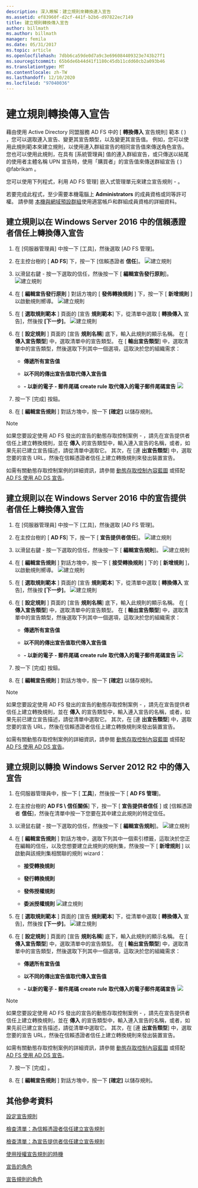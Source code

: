 ```yaml
---
description: 深入瞭解：建立規則來轉換連入宣告
ms.assetid: ef83960f-d2cf-441f-b2b6-d97822ec7149
title: 建立規則轉換傳入宣告
author: billmath
ms.author: billmath
manager: femila
ms.date: 05/31/2017
ms.topic: article
ms.openlocfilehash: 7dbb6ca59de0d7a9c3e696084409323e743b27f1
ms.sourcegitcommit: 65b6de6b44d41f1180c45db11cdd60cb2a093b46
ms.translationtype: MT
ms.contentlocale: zh-TW
ms.lasthandoff: 12/10/2020
ms.locfileid: "97040036"
---
```

# <a name="create-a-rule-to-transform-an-incoming-claim"></a>建立規則轉換傳入宣告


藉由使用 Active Directory 同盟服務 AD FS 中的 [ **轉換傳入** 宣告規則] 範本 \( \) ，您可以選取連入宣告、變更其宣告類型，以及變更其宣告值。 例如，您可以使用此規則範本來建立規則，以使用連入群組宣告的相同宣告值來傳送角色宣告。 您也可以使用此規則，在具有 [系統管理員] 值的連入群組宣告，或只傳送以結尾的使用者主體名稱 UPN 宣告時，使用「購買者」的宣告值來傳送群組宣告 \( \) @fabrikam 。

您可以使用下列程式，利用 AD FS 管理] 嵌入式管理單元來建立宣告規則 \- 。

若要完成此程式，至少需要本機電腦上 **Administrators** 的成員資格或同等許可權。  請參閱 [本機與網域預設群組](https://go.microsoft.com/fwlink/?LinkId=83477)使用適當帳戶和群組成員資格的詳細資料。

## <a name="to-create-a-rule-to-transform-an-incoming-claim-on-a-relying-party-trust-in-windows-server-2016"></a>建立規則以在 Windows Server 2016 中的信賴憑證者信任上轉換傳入宣告

1.  在 [伺服器管理員] 中按一下 [工具]，然後選取 [AD FS 管理]。

2.  在主控台樹的 [ **AD FS**] 下，按一下 [信賴憑證者 **信任**]。
![建立規則](media/Create-a-Rule-to-Pass-Through-or-Filter-an-Incoming-Claim/claimrule9.PNG)

3.  以滑鼠右鍵 \- 按一下選取的信任，然後按一下 [ **編輯宣告發行原則**]。
![建立規則](media/Create-a-Rule-to-Pass-Through-or-Filter-an-Incoming-Claim/claimrule10.PNG)

4.  在 [ **編輯宣告發行原則** ] 對話方塊的 [ **發佈轉換規則** ] 下，按一下 [ **新增規則** ] 以啟動規則嚮導。
![建立規則](media/Create-a-Rule-to-Pass-Through-or-Filter-an-Incoming-Claim/claimrule11.PNG)

5.  在 [ **選取規則範本** ] 頁面的 [宣告 **規則範本**] 下，從清單中選取 [ **轉換傳入** 宣告]，然後按 **[下一步]**。
![建立規則](media/Create-a-Rule-to-Transform-an-Incoming-Claim/transform3.PNG)

6.  在 [ **設定規則** ] 頁面的 [宣告 **規則名稱**] 底下，輸入此規則的顯示名稱。 在 [ **傳入宣告類型**] 中，選取清單中的宣告類型。 在 [ **輸出宣告類型**] 中，選取清單中的宣告類型，然後選取下列其中一個選項，這取決於您的組織需求：

    -   **傳遞所有宣告值**

    -   **以不同的傳出宣告值取代傳入宣告值**

    -   **\- 以新的電子 \- 郵件尾碼 create rule 取代傳入的電子郵件尾碼宣告** 
 ![](media/Create-a-Rule-to-Transform-an-Incoming-Claim/transform4.PNG)

7.  按一下 [完成] 按鈕。

8.  在 [ **編輯宣告規則** ] 對話方塊中，按一下 **[確定]** 以儲存規則。

> [!NOTE]
> 如果您要設定使用 AD FS 發出的宣告的動態存取控制案例 \- ，請先在宣告提供者信任上建立轉換規則，並在 **傳入** 的宣告類型中，輸入連入宣告的名稱，或者，如果先前已建立宣告描述，請從清單中選取它。 其次，在 [連 **出宣告類型**] 中，選取您要的宣告 URL，然後在信賴憑證者信任上建立轉換規則來發出裝置宣告。
>
> 如需有關動態存取控制案例的詳細資訊，請參閱 [動態存取控制內容藍圖](../../solution-guides/dynamic-access-control--scenario-overview.md) 或搭配 [AD FS 使用 AD DS 宣告](/previous-versions/windows/it-pro/windows-server-2012-R2-and-2012/hh831504(v=ws.11))。

## <a name="to-create-a-rule-to-transform-an-incoming-claim-on-a-claims-provider-trust-in-windows-server-2016"></a>建立規則以在 Windows Server 2016 中的宣告提供者信任上轉換傳入宣告

1.  在 [伺服器管理員] 中按一下 [工具]，然後選取 [AD FS 管理]。

2.  在主控台樹的 [ **AD FS**] 下，按一下 [ **宣告提供者信任**]。
![建立規則](media/Create-a-Rule-to-Pass-Through-or-Filter-an-Incoming-Claim/claimrule1.PNG)

3.  以滑鼠右鍵 \- 按一下選取的信任，然後按一下 [ **編輯宣告規則**]。
![建立規則](media/Create-a-Rule-to-Pass-Through-or-Filter-an-Incoming-Claim/claimrule2.PNG)

4.  在 [ **編輯宣告規則** ] 對話方塊中，按一下 [ **接受轉換規則** ] 下的 [ **新增規則** ]，以啟動規則嚮導。
![建立規則](media/Create-a-Rule-to-Pass-Through-or-Filter-an-Incoming-Claim/claimrule3.PNG)

5.  在 [ **選取規則範本** ] 頁面的 [宣告 **規則範本**] 下，從清單中選取 [ **轉換傳入** 宣告]，然後按 **[下一步]**。
![建立規則](media/Create-a-Rule-to-Transform-an-Incoming-Claim/transform3.PNG)

6.  在 [ **設定規則** ] 頁面的 [宣告 **規則名稱**] 底下，輸入此規則的顯示名稱。 在 [ **傳入宣告類型**] 中，選取清單中的宣告類型。 在 [ **輸出宣告類型**] 中，選取清單中的宣告類型，然後選取下列其中一個選項，這取決於您的組織需求：

    -   **傳遞所有宣告值**

    -   **以不同的傳出宣告值取代傳入宣告值**

    -   **\- 以新的電子 \- 郵件尾碼 create rule 取代傳入的電子郵件尾碼宣告** 
 ![](media/Create-a-Rule-to-Transform-an-Incoming-Claim/transform4.PNG)

7.  按一下 [完成] 按鈕。

8.  在 [ **編輯宣告規則** ] 對話方塊中，按一下 **[確定]** 以儲存規則。

> [!NOTE]
> 如果您要設定使用 AD FS 發出的宣告的動態存取控制案例 \- ，請先在宣告提供者信任上建立轉換規則，並在 **傳入** 的宣告類型中，輸入連入宣告的名稱，或者，如果先前已建立宣告描述，請從清單中選取它。 其次，在 [連 **出宣告類型**] 中，選取您要的宣告 URL，然後在信賴憑證者信任上建立轉換規則來發出裝置宣告。
>
> 如需有關動態存取控制案例的詳細資訊，請參閱 [動態存取控制內容藍圖](../../solution-guides/dynamic-access-control--scenario-overview.md) 或搭配 [AD FS 使用 AD DS 宣告](/previous-versions/windows/it-pro/windows-server-2012-R2-and-2012/hh831504(v=ws.11))。

## <a name="to-create-a-rule-to-transform-an-incoming-claim-in-windows-server-2012-r2"></a>建立規則以轉換 Windows Server 2012 R2 中的傳入宣告

1.  在伺服器管理員中，按一下 [ **工具**]，然後按一下 [ **AD FS 管理**]。

2.  在主控台樹的 **AD FS \\ 信任關係**] 下，按一下 [ **宣告提供者信任** ] 或 [信賴憑證者 **信任**]，然後在清單中按一下您要在其中建立此規則的特定信任。

3.  以滑鼠右鍵 \- 按一下選取的信任，然後按一下 [ **編輯宣告規則**]。
![建立規則](media/Create-a-Rule-to-Pass-Through-or-Filter-an-Incoming-Claim/claimrule6.PNG)

4.  在 [ **編輯宣告規則** ] 對話方塊中，選取下列其中一個索引標籤，這取決於您正在編輯的信任，以及您想要建立此規則的規則集，然後按一下 [ **新增規則** ] 以啟動與該規則集相關聯的規則 wizard：

    -   **接受轉換規則**

    -   **發行轉換規則**

    -   **發佈授權規則**

    -   **委派授權規則** 
 ![建立規則](media/Create-a-Rule-to-Permit-All-Users/permitall5.PNG)

5.  在 [ **選取規則範本** ] 頁面的 [宣告 **規則範本**] 下，從清單中選取 [ **轉換傳入** 宣告]，然後按 **[下一步]**。
![建立規則](media/Create-a-Rule-to-Transform-an-Incoming-Claim/transform1.PNG)

6.  在 [ **設定規則** ] 頁面的 [宣告 **規則名稱**] 底下，輸入此規則的顯示名稱。 在 [ **傳入宣告類型**] 中，選取清單中的宣告類型。 在 [ **輸出宣告類型**] 中，選取清單中的宣告類型，然後選取下列其中一個選項，這取決於您的組織需求：

    -   **傳遞所有宣告值**

    -   **以不同的傳出宣告值取代傳入宣告值**

    -   **\- 以新的電子 \- 郵件尾碼 create rule 取代傳入的電子郵件尾碼宣告** 
 ![](media/Create-a-Rule-to-Transform-an-Incoming-Claim/transform2.PNG)

> [!NOTE]
> 如果您要設定使用 AD FS 發出的宣告的動態存取控制案例 \- ，請先在宣告提供者信任上建立轉換規則，並在 **傳入** 的宣告類型中，輸入連入宣告的名稱，或者，如果先前已建立宣告描述，請從清單中選取它。 其次，在 [連 **出宣告類型**] 中，選取您要的宣告 URL，然後在信賴憑證者信任上建立轉換規則來發出裝置宣告。
>
> 如需有關動態存取控制案例的詳細資訊，請參閱 [動態存取控制內容藍圖](../../solution-guides/dynamic-access-control--scenario-overview.md) 或搭配 [AD FS 使用 AD DS 宣告](/previous-versions/windows/it-pro/windows-server-2012-R2-and-2012/hh831504(v=ws.11))。

7. 按一下 [完成] 。

8. 在 [ **編輯宣告規則** ] 對話方塊中，按一下 **[確定]** 以儲存規則。

## <a name="additional-references"></a>其他參考資料
[設定宣告規則](Configure-Claim-Rules.md)

[檢查清單：為信賴憑證者信任建立宣告規則](/previous-versions/windows/it-pro/windows-server-2012-R2-and-2012/ee913578(v=ws.11))

[檢查清單：為宣告提供者信任建立宣告規則](/previous-versions/windows/it-pro/windows-server-2012-R2-and-2012/ee913564(v=ws.11))

[使用授權宣告規則的時機](../../ad-fs/technical-reference/When-to-Use-an-Authorization-Claim-Rule.md)

[宣告的角色](../../ad-fs/technical-reference/The-Role-of-Claims.md)

[宣告規則的角色](../../ad-fs/technical-reference/The-Role-of-Claim-Rules.md)
